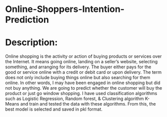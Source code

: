 # Online-Shoppers-Intention-Prediction
# Description: 
Online shopping is the activity or action of buying products or services over the Internet. It means going online, landing on a seller’s website, selecting something, and arranging for its delivery. The buyer either pays for the good or service online with a credit or debit card or upon delivery. The term does not only include buying things online but also searching for them online. In other words, I may have been engaged in online shopping but did not buy anything. We are going to predict whether the customer will buy the product or just go window shopping.
I have used classification algorithms such as Logistic Regression, Random forest, & Clustering algorithm K-Means and train and tested the data with these algorithms. From this, the best model is selected and saved in pkl format.
